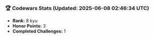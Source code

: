 ### 🏆 Codewars Stats (Updated: 2025-06-08 02:46:34 UTC)

- **Rank:** 8 kyu
- **Honor Points:** 3
- **Completed Challenges:** 1
